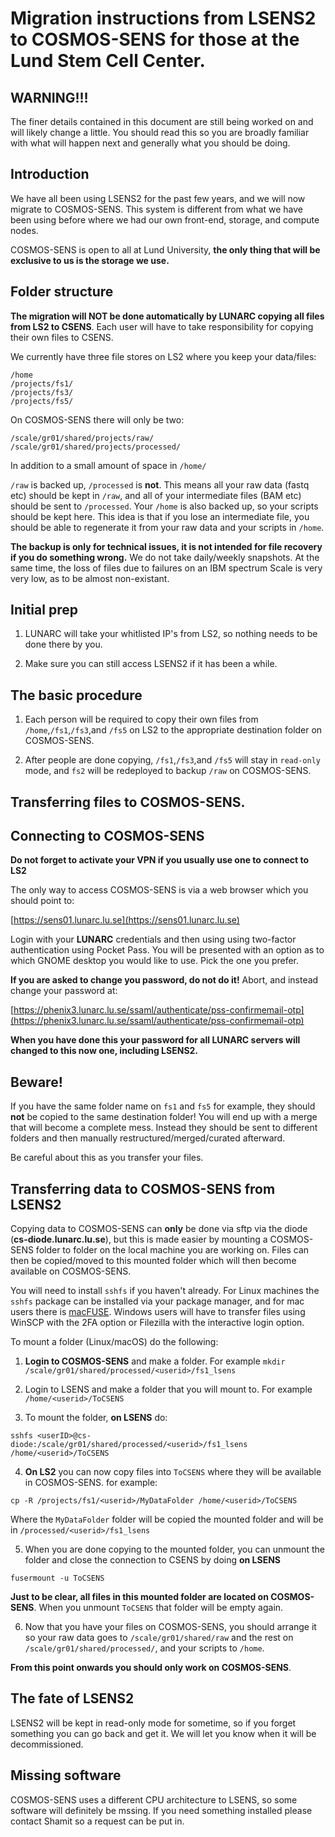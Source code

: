 # Migration instructions from LSENS2 to COSMOS-SENS for those at the Lund Stem Cell Center.

## WARNING!!!
The finer details contained in this document are still being worked on and will likely change a little. You should read this so you are broadly familiar with what will happen next and generally what you should be doing.

## Introduction
We have all been using LSENS2 for the past few years, and we will now migrate to COSMOS-SENS. This system is different from what we have been using before where we had our own front-end, storage, and compute nodes.

COSMOS-SENS is open to all at Lund University, **the only thing that will be exclusive to us is the storage we use.**

## Folder structure
**The migration will NOT be done automatically by LUNARC copying all files from LS2 to CSENS**. Each user will have to take responsibility for copying their own files to CSENS.

We currently have three file stores on LS2 where you keep your data/files:

```shell
/home
/projects/fs1/
/projects/fs3/
/projects/fs5/
```

On COSMOS-SENS there will only be two:

```shell
/scale/gr01/shared/projects/raw/
/scale/gr01/shared/projects/processed/
```
In addition to a small amount of space in `/home/`

`/raw` is backed up, `/processed` is **not**. This means all your raw data (fastq etc) should be kept in `/raw`, and all of your intermediate files (BAM etc) should be sent to `/processed`. Your `/home` is also backed up, so your scripts should be kept here. This idea is that if you lose an intermediate file, you should be able to regenerate it from your raw data and your scripts in `/home`.

**The backup is only for technical issues, it is not intended for file recovery if you do something wrong.** We do not take daily/weekly snapshots. At the same time, the loss of files due to failures on an IBM spectrum Scale is very very low, as to be almost non-existant.

## Initial prep
1) LUNARC will take your whitlisted IP's from LS2, so nothing needs to be done there by you.

2) Make sure you can still access LSENS2 if it has been a while.

<!---3) It make sense that you do a cleanup of your files on LSENS2 before you begin copying over.  --->

## The basic procedure

<!--- 1) LS2 will be put into **read-only** mode (date to be confirmed) so no further work can be done.--->

1) Each person will be required to copy their own files from `/home`,`/fs1`,`/fs3`,and `/fs5` on LS2 to the appropriate destination folder on COSMOS-SENS.

2) After people are done copying, `/fs1`,`/fs3`,and `/fs5` will stay in `read-only` mode, and `fs2` will be redeployed to backup `/raw` on COSMOS-SENS.


## Transferring files to COSMOS-SENS.

## Connecting to COSMOS-SENS

**Do not forget to activate your VPN if you usually use one to connect to LS2**

The only way to access COSMOS-SENS is via a web browser which you should point to:

[https://sens01.lunarc.lu.se](https://sens01.lunarc.lu.se)

Login with your **LUNARC** credentials and then using using two-factor authentication using Pocket Pass. You will be presented with an option as to which GNOME desktop you would like to use. Pick the one you prefer. 

**If you are asked to change you password, do not do it!** Abort, and instead change your password at:

[https://phenix3.lunarc.lu.se/ssaml/authenticate/pss-confirmemail-otp](https://phenix3.lunarc.lu.se/ssaml/authenticate/pss-confirmemail-otp)

**When you have done this your password for all LUNARC servers will changed to this now one, including LSENS2.**

## Beware!
If you have the same folder name on `fs1` and  `fs5` for example, they should **not** be copied to the same destination folder! You will end up with a merge that will become a complete mess. Instead they should be sent to different folders and then manually restructured/merged/curated afterward.

Be careful about this as you transfer your files.

## Transferring data to COSMOS-SENS from LSENS2

Copying data to COSMOS-SENS can **only** be done via sftp via the diode (**cs-diode.lunarc.lu.se**), but this is made easier by mounting a COSMOS-SENS folder to folder on the local machine you are working on. Files can then be copied/moved to this mounted folder which will then become available on COSMOS-SENS.

You will need to install `sshfs` if you haven't already. For Linux machines the `sshfs` package can be installed via your package manager, and for mac users there is [macFUSE](https://osxfuse.github.io/). Windows users will have to transfer files using WinSCP with the 2FA option or Filezilla with the interactive login option.

To mount a folder (Linux/macOS) do the following:

1) **Login to COSMOS-SENS** and make a folder. For example `mkdir /scale/gr01/shared/processed/<userid>/fs1_lsens`

2) Login to LSENS and make a folder that you will mount to. For example `/home/<userid>/ToCSENS`

3) To mount the folder, **on LSENS** do:

`sshfs <userID>@cs-diode:/scale/gr01/shared/processed/<userid>/fs1_lsens  /home/<userid>/ToCSENS`

4) **On LS2** you can now copy files into `ToCSENS` where they will be available in COSMOS-SENS. for example:

`cp -R /projects/fs1/<userid>/MyDataFolder /home/<userid>/ToCSENS`

Where the `MyDataFolder` folder will be copied the mounted folder and will be in `/processed/<userid>/fs1_lsens`

5) When you are done copying to the mounted folder, you can unmount the folder and close the connection to CSENS by doing **on LSENS**

`fusermount -u ToCSENS`

**Just to be clear, all files in this mounted folder are located on COSMOS-SENS**. When you unmount `ToCSENS` that folder will be empty again. 

6) Now that you have your files on COSMOS-SENS, you should arrange it so your raw data goes to `/scale/gr01/shared/raw` and the rest on `/scale/gr01/shared/processed/`, and your scripts to `/home`.

**From this point onwards you should only work on COSMOS-SENS**.

## The fate of LSENS2
LSENS2 will be kept in read-only mode for sometime, so if you forget something you can go back and get it. We will let you know when it will be decommissioned.

## Missing software
COSMOS-SENS uses a different CPU architecture to LSENS, so some software will definitely be mssing. If you need something installed please contact Shamit so a request can be put in.
